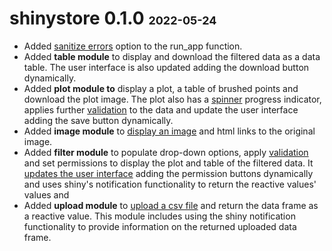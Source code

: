 # shinystore 0.1.0 <font size="4">2022-05-24</font>

-   Added [sanitize errors](https://shiny.rstudio.com/articles/sanitize-errors.html) option to the run_app function.
-   Added **table module** to display and download the filtered data as a data table. The user interface is also updated adding the download button dynamically.
-   Added **plot module to** display a plot, a table of brushed points and download the plot image. The plot also has a [spinner](https://shiny.rstudio.com/articles/progress.html) progress indicator, applies further [validation](https://shiny.rstudio.com/reference/shiny/0.14/validate.html) to the data and update the user interface adding the save button dynamically.
-   Added **image module** to [display an image](https://shiny.rstudio.com/articles/images.html) and html links to the original image.
-   Added **filter module** to populate drop-down options, apply [validation](https://rstudio.github.io/shinyvalidate/) and set permissions to display the plot and table of the filtered data. It [updates the user interface](https://shiny.rstudio.com/reference/shiny/latest/renderUI.html) adding the permission buttons dynamically and uses shiny's notification functionality to return the reactive values' values and
-   Added **upload module** to [upload a csv file](https://shiny.rstudio.com/articles/upload.html) and return the data frame as a reactive value. This module includes using the shiny notification functionality to provide information on the returned uploaded data frame.

